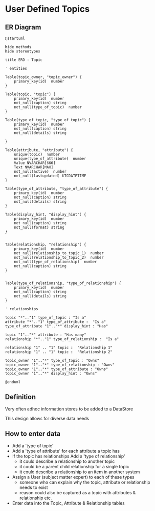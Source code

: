 # User Defined Topics

## ER Diagram

```plantuml
@startuml

hide methods
hide stereotypes

title ERD : Topic

' entities

Table(topic_owner, "topic_owner") {
    primary_key(id)  number
}

Table(topic, "topic") {
    primary_key(id)  number
    not_null(caption) string
    not_null(type_of_topic)  number
}

Table(type_of_topic, "type_of_topic") {
    primary_key(id)  number
    not_null(caption) string
    not_null(details) string
    
}

Table(attribute, "attribute") {
    unique(topic)  number
    unique(type_of_attribute)  number
    Value NVARCHAR[666]
    Text NVARCHAR[MAX]
    not_null(active)  number
    not_null(lastupdated) UTCDATETIME    
}

Table(type_of_attribute, "type_of_attribute") {
    primary_key(id)  number
    not_null(caption) string
    not_null(details) string
}

Table(display_hint, "display_hint") {
    primary_key(id)  number
    not_null(caption) string
    not_null(format) string
}


Table(relationship, "relationship") {
    primary_key(id)  number
    not_null(relationship_to_topic_1)  number
    not_null(relationship_to_topic_2)  number
    not_null(type_of_relationship)  number
    not_null(caption) string
}


Table(type_of_relationship, "type_of_relationship") {
    primary_key(id)  number
    not_null(caption) string
    not_null(details) string
}

' relationships

topic "*".."1" type_of_topic : "Is a"
attribute "*".."1" type_of_attribute :  "Is a"
type_of_attribute "1".."*" display_hint : "Has"

topic "1".."*" attribute : "Has many"
relationship "*".."1" type_of_relationship :  "Is a"

relationship "1" .. "1" topic :  "Relationship 1"
relationship "1" .. "1" topic :  "Relationship 2"

topic_owner "1".."*" type_of_topic : "Owns"
topic_owner "1".."*" type_of_relationship : "Owns"
topic_owner "1".."*" type_of_attribute : "Owns"
topic_owner "1".."*" display_hint : "Owns"

@enduml
```

## Definition

Very often adhoc information stores to be added to a DataStore

This design allows for diverse data needs


## How to enter data

- Add a 'type of topic'
- Add a 'type of attribute' for each attribute a topic has
- If the topic has relationships Add a 'type of relationship'
    - it could describe a relationship to another topic
    - it could be a parent child relationship for a single topic
    - it could describe a relationship to an item in another system
- Assign a User (subject matter expert) to each of these types 
    - someone who can explain why the topic, attribute or relationship needs to exist
    - reason could also be captured as a topic with attributes & relationship etc.
- Enter data into the Topic, Attribute & Relationship tables
